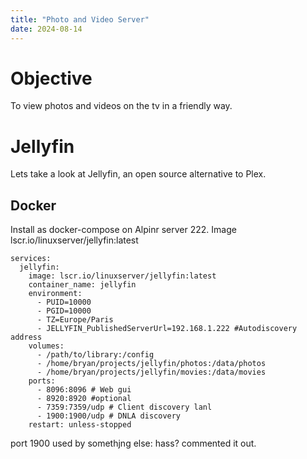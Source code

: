 ```yaml
---
title: "Photo and Video Server"
date: 2024-08-14
---
```


# Objective

To view photos and videos on the tv in a friendly way.

# Jellyfin

Lets take a look at Jellyfin, an open source alternative to Plex.

## Docker

Install as docker-compose on Alpinr server 222.
Image lscr.io/linuxserver/jellyfin:latest
```
services:
  jellyfin:
    image: lscr.io/linuxserver/jellyfin:latest
    container_name: jellyfin
    environment:
      - PUID=10000
      - PGID=10000
      - TZ=Europe/Paris
      - JELLYFIN_PublishedServerUrl=192.168.1.222 #Autodiscovery address
    volumes:
      - /path/to/library:/config
      - /home/bryan/projects/jellyfin/photos:/data/photos
      - /home/bryan/projects/jellyfin/movies:/data/movies
    ports:
      - 8096:8096 # Web gui
      - 8920:8920 #optional
      - 7359:7359/udp # Client discovery lanl
      - 1900:1900/udp # DNLA discovery
    restart: unless-stopped

```

port 1900 used by somethjng else: hass?
commented it out.

